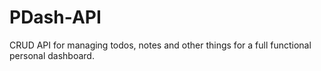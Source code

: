 # PDash-API
 CRUD API for managing todos, notes and other things for a full functional personal dashboard.
